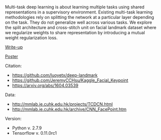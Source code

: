 Multi-task deep learning is about learning multiple tasks using shared representations in a supervisory environment. Existing multi-task learning methodologies rely on splitting the network at a particular layer depending on the task. They do not generalize well across various tasks. We explore the split architecture and cross-stitch unit on facial landmark dataset where we regularize weights to share representation by introducing a mutual weight regularization loss.

[Write-up](https://s3-us-west-2.amazonaws.com/georgegtan/final_report/nips16%20-%20Copy.pdf?response-content-disposition=inline&X-Amz-Security-Token=FQoDYXdzEP3%2F%2F%2F%2F%2F%2F%2F%2F%2F%2FwEaDHKXIqfwgb69RdyiRCKpAgAmBBZHMEI7IsGLcH%2B2t4uHU9v8mep%2FDPHVakCAhvvzPR8XblLc7W1ipImepT%2FqoYjKt61HcSu47M%2BGLdbNbkRZJswQMeuzgkdi3JsvosgrA2CH%2F9BN%2Bm3dMEQKnjyWEDvDaYMYZ7etsKvolo2kAGLa49HZSjyIL37zWpTaFMwhXz2U4T4kKmcL6%2FUl%2F%2BBvcYDywOOIi%2F5aRx3%2F6B7QyIBQQiS2z8lMI2Kl3MFYTcBfGEPmwiC79pbjic%2B4i5cMtxrkPg4h%2B4UDpmLGJkz5v8ail6nQOUSXU7iPZazfVjS25GlKfdnyepyY6SrCCNO%2FHQzjMnALO%2FbL2aeuR6ms9vhNN%2Bj%2FmSbqvdxpso1a49iNipJ8IDg1qSKG31eW6hNX8WRdQhfW%2BgNZkCjunuLGBQ%3D%3D&X-Amz-Algorithm=AWS4-HMAC-SHA256&X-Amz-Date=20170327T040602Z&X-Amz-SignedHeaders=host&X-Amz-Expires=300&X-Amz-Credential=ASIAI2744YGHO6JCW25A%2F20170327%2Fus-west-2%2Fs3%2Faws4_request&X-Amz-Signature=380256e3ea43cd33b38b43de8a1d386fd6177692e89fe8ce28137b69d223859c)

[Poster](https://s3-us-west-2.amazonaws.com/georgegtan/mt_fld_poster.pdf?response-content-disposition=inline&X-Amz-Security-Token=FQoDYXdzEP3%2F%2F%2F%2F%2F%2F%2F%2F%2F%2FwEaDHKXIqfwgb69RdyiRCKpAgAmBBZHMEI7IsGLcH%2B2t4uHU9v8mep%2FDPHVakCAhvvzPR8XblLc7W1ipImepT%2FqoYjKt61HcSu47M%2BGLdbNbkRZJswQMeuzgkdi3JsvosgrA2CH%2F9BN%2Bm3dMEQKnjyWEDvDaYMYZ7etsKvolo2kAGLa49HZSjyIL37zWpTaFMwhXz2U4T4kKmcL6%2FUl%2F%2BBvcYDywOOIi%2F5aRx3%2F6B7QyIBQQiS2z8lMI2Kl3MFYTcBfGEPmwiC79pbjic%2B4i5cMtxrkPg4h%2B4UDpmLGJkz5v8ail6nQOUSXU7iPZazfVjS25GlKfdnyepyY6SrCCNO%2FHQzjMnALO%2FbL2aeuR6ms9vhNN%2Bj%2FmSbqvdxpso1a49iNipJ8IDg1qSKG31eW6hNX8WRdQhfW%2BgNZkCjunuLGBQ%3D%3D&X-Amz-Algorithm=AWS4-HMAC-SHA256&X-Amz-Date=20170327T040517Z&X-Amz-SignedHeaders=host&X-Amz-Expires=299&X-Amz-Credential=ASIAI2744YGHO6JCW25A%2F20170327%2Fus-west-2%2Fs3%2Faws4_request&X-Amz-Signature=f460c663f6ada6b7e2640e0749dcf605f7d1cf60d9a96071189591015c66b62b)

Citation:
 - https://github.com/luoyetx/deep-landmark
 - https://github.com/JeremyCCHsu/Kaggle_Facial_Keypoint
 - https://arxiv.org/abs/1604.03539

Data:
 - http://mmlab.ie.cuhk.edu.hk/projects/TCDCN.html
 - http://mmlab.ie.cuhk.edu.hk/archive/CNN_FacePoint.htm

Version:
 - Python v. 2.7.9
 - Tensorflow v. 0.11.0rc1
